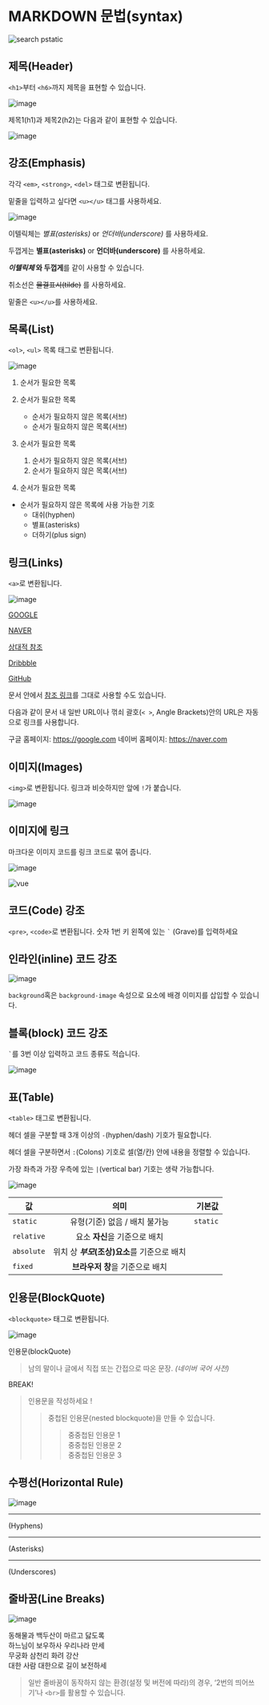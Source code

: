 # MARKDOWN 문법(syntax)
![search pstatic](https://user-images.githubusercontent.com/121528432/209982749-5d7b5e7e-f68a-4fb2-b0c6-683957dcd367.jpg)


## 제목(Header)
`<h1>`부터 `<h6>`까지 제목을 표현할 수 있습니다.

![image](https://user-images.githubusercontent.com/121528432/209986951-a399eae3-aabb-43ad-9f23-3bc8fabec965.png)


제목1(h1)과 제목2(h2)는 다음과 같이 표현할 수 있습니다.

![image](https://user-images.githubusercontent.com/121528432/209987001-78421e4e-8ddf-462a-abd3-de66a9540874.png)

## 강조(Emphasis)

각각 `<em>`, `<strong>`, `<del>` 태그로 변환됩니다.

밑줄을 입력하고 싶다면 `<u></u>` 태그를 사용하세요.

![image](https://user-images.githubusercontent.com/121528432/209988865-955b8515-af67-4a07-b616-f310677c8ffd.png)

이텔릭체는 *별표(asterisks)* or _언더바(underscore)_ 를 사용하세요.

두껍게는 **별표(asterisks)** or __언더바(underscore)__ 를 사용하세요.

**_이텔릭체_ 와 두껍게**를 같이 사용할 수 있습니다.

취소선은 ~~물결표시(tilde)~~ 를 사용하세요.

밑줄은 `<u></u>`를 사용하세요.


## 목록(List)

`<ol>`, `<ul>` 목록 태그로 변환됩니다.

![image](https://user-images.githubusercontent.com/121528432/209990284-a8fef026-8f35-479d-ac9a-5443844ecd90.png)

1. 순서가 필요한 목록

2. 순서가 필요한 목록
    - 순서가 필요하지 않은 목록(서브)
    - 순서가 필요하지 않은 목록(서브)

3. 순서가 필요한 목록
    1. 순서가 필요하지 않은 목록(서브)
    2. 순서가 필요하지 않은 목록(서브)

4. 순서가 필요한 목록

* 순서가 필요하지 않은 목록에 사용 가능한 기호
  - 대쉬(hyphen)
  - 별표(asterisks)
  - 더하기(plus sign)


## 링크(Links)

`<a>`로 변환됩니다.

![image](https://user-images.githubusercontent.com/121528432/209991121-b53a6db4-62ee-4635-b447-2d3b94380d9e.png)

[GOOGLE](https://google.com)

[NAVER](https://naver.com "링크 설명(title)을 작성하세요.")

[상대적 참조](../users/login)

[Dribbble][Dribbble link]

[GitHub][1]

문서 안에서 [참조 링크]를 그대로 사용할 수도 있습니다.

다음과 같이 문서 내 일반 URL이나 꺾쇠 괄호(`< >`, Angle Brackets)안의 URL은 자동으로 링크를 사용합니다.

구글 홈페이지: https://google.com
네이버 홈페이지: https://naver.com

[Dribbble link]: https://dribbble.com
[1]: https://github.com
[참조 링크]: https://naver.com "네이버로 이동합니다!"

## 이미지(Images)

`<img>`로 변환됩니다.
링크과 비슷하지만 앞에 `!`가 붙습니다.

![image](https://user-images.githubusercontent.com/121528432/209991596-00e94b26-33dc-4872-a577-2cad0e4811fb.png)

## 이미지에 링크

마크다운 이미지 코드를 링크 코드로 묶어 줍니다.

![image](https://user-images.githubusercontent.com/121528432/209991705-b52f5e16-c692-458c-b0f6-345f94d46c02.png)

![vue](https://user-images.githubusercontent.com/121528432/209991738-03aaef74-c763-4b4e-a494-29448e37a72d.png)

## 코드(Code) 강조

`<pre>`, `<code>`로 변환됩니다.
숫자 1번 키 왼쪽에 있는 `` ` `` (Grave)를 입력하세요

## 인라인(inline) 코드 강조

![image](https://user-images.githubusercontent.com/121528432/209992053-bd4d6902-5bd5-4448-ab5b-dfa6ee6a6d74.png)

`background`혹은 `background-image` 속성으로 요소에 배경 이미지를 삽입할 수 있습니다.

## 블록(block) 코드 강조

`` ` ``를 3번 이상 입력하고 코드 종류도 적습니다.

![image](https://user-images.githubusercontent.com/121528432/209992300-1178b1ec-ff87-4878-b6b4-afb9b75195ff.png)


## 표(Table)

`<table>` 태그로 변환됩니다.

헤더 셀을 구분할 때 3개 이상의 `-`(hyphen/dash) 기호가 필요합니다.

헤더 셀을 구분하면서 `:`(Colons) 기호로 셀(열/칸) 안에 내용을 정렬할 수 있습니다.

가장 좌측과 가장 우측에 있는 `|`(vertical bar) 기호는 생략 가능합니다.

![image](https://user-images.githubusercontent.com/121528432/209992616-dfc5878a-428d-496a-bdbb-dc6ff2d38b59.png)

값 | 의미 | 기본값
---|:---:|---:
`static` | 유형(기준) 없음 / 배치 불가능 | `static`
`relative` | 요소 **자신**을 기준으로 배치 |
`absolute` | 위치 상 **_부모_(조상)요소**를 기준으로 배치 |
`fixed` | **브라우저 창**을 기준으로 배치 |


## 인용문(BlockQuote)

`<blockquote>` 태그로 변환됩니다.

![image](https://user-images.githubusercontent.com/121528432/209992871-21282647-b38b-4922-83f6-5e1ebf7594dc.png)

인용문(blockQuote)

> 남의 말이나 글에서 직접 또는 간접으로 따온 문장.
> _(네이버 국어 사전)_

BREAK!

> 인용문을 작성하세요 !
>> 중첩된 인용문(nested blockquote)을 만들 수 있습니다.
>>> 중중첩된 인용문 1      
>>> 중중첩된 인용문 2      
>>> 중중첩된 인용문 3      

## 수평선(Horizontal Rule)

![image](https://user-images.githubusercontent.com/121528432/209993136-0de3f38f-9afd-4ee9-bef3-b874f53148bf.png)

---
(Hyphens)

***
(Asterisks)

___
(Underscores)

## 줄바꿈(Line Breaks)

![image](https://user-images.githubusercontent.com/121528432/209993310-e00ed02a-0d24-4b5e-ba4c-16c216a46aba.png)

동해물과 백두산이 마르고 닳도록       
하느님이 보우하사 우리나라 만세       
무궁화 삼천리 화려 강산<br>
대한 사람 대한으로 길이 보전하세

> 일반 줄바꿈이 동작하지 않는 환경(설정 및 버전에 따라)의 경우, ‘2번의 띄어쓰기’나 `<br>`를 활용할 수 있습니다.
